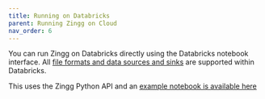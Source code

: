 ```yaml
---
title: Running on Databricks
parent: Running Zingg on Cloud
nav_order: 6
---
```

You can run Zingg on Databricks directly using the Databricks notebook interface. All [file formats and data sources and sinks](../dataSourcesAndSinks) are supported within Databricks. 

This uses the Zingg Python API and an [example notebook is available here](https://github.com/zinggAI/zingg/blob/main/examples/databricks/FebrlExample.ipynb)
